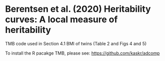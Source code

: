 # Berentsen et al. (2020) Heritability curves: A local measure of heritability
TMB code used in Section 4.1 BMI of twins (Table 2 and Figs 4 and 5)

To install the R pacakge TMB, please see: https://github.com/kaskr/adcomp
